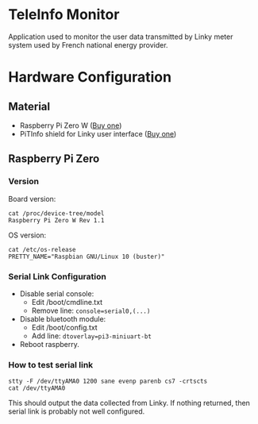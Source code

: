 # TeleInfo Monitor

Application used to monitor the user data transmitted by Linky meter system used by French national energy
provider.

# Hardware Configuration

## Material

* Raspberry Pi Zero
  W ([Buy one](https://www.kubii.fr/les-cartes-raspberry-pi/1851-raspberry-pi-zero-w-kubii-3272496006997.html))
* PiTInfo shield for Linky user
  interface ([Buy one](https://www.tindie.com/products/Hallard/pitinfo/))

## Raspberry Pi Zero

### Version

Board version:

```shell
cat /proc/device-tree/model
Raspberry Pi Zero W Rev 1.1
```

OS version:

```shell
cat /etc/os-release
PRETTY_NAME="Raspbian GNU/Linux 10 (buster)"
```

### Serial Link Configuration

* Disable serial console:
    - Edit /boot/cmdline.txt
    - Remove line: `console=serial0,(...)`
* Disable bluetooth module:
    - Edit /boot/config.txt
    - Add line: `dtoverlay=pi3-miniuart-bt`
* Reboot raspberry.

### How to test serial link

```shell
stty -F /dev/ttyAMA0 1200 sane evenp parenb cs7 -crtscts
cat /dev/ttyAMA0
```

This should output the data collected from Linky. If nothing returned, then serial link is probably
not well configured.
